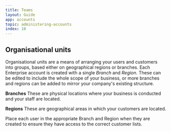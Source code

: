 ```yaml
---
title: Teams
layout: Guide
app: accounts
topic: administering-accounts
index: 10
---
```


## Organisational units

Organisational units are a means of arranging your users and customers into groups, based either on geographical regions or branches. Each Enterprise account is created with a single *Branch* and *Region*. These can be edited to include the whole scope of your business, or more branches and regions can be added to mirror your company's existing structure. 

**Branches**
These are physical locations where your business is conducted and your staff are located. 

**Regions**
These are geographical areas in which your customers are located. 

Place each user in the appropriate Branch and Region when they are created to ensure they have access to the correct customer lists.
